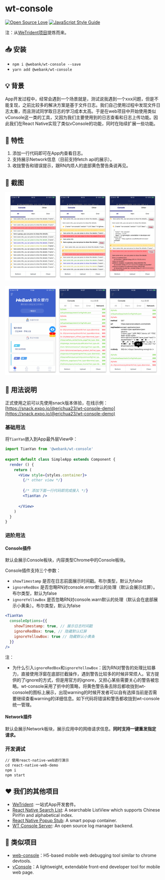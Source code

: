 # wt-console

[![Open Source Love](https://img.shields.io/badge/License-Apache%202.0-brightgreen.svg)](https://shields.io/)
[![JavaScript Style Guide](https://img.shields.io/badge/code_style-standard-brightgreen.svg)](https://standardjs.com)


注：从[WeTrident项目](https://gitee.com/WeBank/WeTrident)提炼而来。

## 📥 安装

- `npm i @webank/wt-console --save`
- `yarn add @webank/wt-console`

## 💡 背景

App开发过程中，经常会遇到一个场景就是，测试说我遇到一个xxx问题，但是不能复现，之前比较多的解决方案是基于文件日志。我们自己使用过程中发现文件日志太重，而且测试同学取日志的学习成本太高。于是在web项目中开始使用类似vConsole这一类的工具，又因为我们主要使用到的日志查看和日志上传功能。因此我们在React Native实现了类似vConsole的功能，同时在陆续扩展一些功能。

## 🌱 特性

1. 添加一行代码即可在App内查看日志。
2. 支持展示Network信息（目前支持fetch api的展示）。
3. 收拢警告和错误提示，跟RN内烦人的底部黄色警告条说再见。

## 📱 截图

![](./images/screenshot1.png)

![](./images/screenshot2.png)

## 📗 用法说明

正式使用之前可以先使用snack版本体验，在线示例： [https://snack.expo.io/@erichua23/wt-console-demo](https://snack.expo.io/@erichua23/wt-console-demo)

### 基础用法
将`TianYan`嵌入到App最外层View中：

``` jsx
import TianYan from '@webank/wt-console'

export default class SimpleApp extends Component {
  render () {
    return (
      <View style={styles.container}>
        {/* other view */}

        {/* 添加下面一行代码即完成接入 */}
        <TianYan />

      </View>
    )
  }
}
```

### 进阶用法

#### Console插件

默认会展示Console板块，内容类型Chrome中的Console板块。

Console插件支持三个参数：
- `showTimestamp` 是否在日志前面展示时间戳。布尔类型，默认为false
- `ignoreRedBox` 是否忽略RN对console.error默认的处理（默认会展示红屏）。布尔类型，默认为false
- `ignoreYellowBox` 是否忽略RN对console.warn默认的处理（默认会在底部展示小黄条）。布尔类型，默认为false

``` jsx
<TianYan
  consoleOptions={{
    showTimestamp: true, // 展示日志时间戳
    ignoreRedBox: true, // 隐藏默认红屏
    ignoreYellowBox: true // 隐藏默认小黄条
  }}
/>
```

注：
- 为什么引入`ignoreRedBox`和`ignoreYellowBox`：因为RN对警告的处理比较暴力，直接使用浮窗在底部拦截操作，遇到警告比较多的时候非常烦人。官方提供的了ignore的方式，但是用官方的ignore，又担心某些需要关心的警告被忽略。wt-console采用了折中的策略，将黄色警告条去除后都收拢到wt-console的图标上展示，出现warning的时候开发者可以自有选择当前是否需要继续查看warning的详细信息。如下代码将错误和警告都收拢到wt-console统一管理。

#### Network插件

默认会展示Network板块，展示应用中的网络请求信息。**同时支持一键重发指定请求。**

### 开发调试

```shell script
// 使用react-native-web进行演示
cd react-native-web-demo
npm i
npm start
```


## ❤️ 我们的其他项目

- [WeTrident](https://github.com/WeBankFinTech/WeTrident): 一站式App开发套件。
- [React Native Search List](https://github.com/UnPourTous/react-native-search-list): A searchable ListView which supports Chinese PinYin and alphabetical index.
- [React Native Popup Stub](https://github.com/UnPourTous/react-native-popup-stub): A smart popup container.
- [WT Console Server](https://github.com/UnPourTous/wt-console-server): An open source log manager backend.

## 🤝 类似项目

- [web-console](https://github.com/whinc/web-console)：H5-based mobile web debugging tool similar to chrome devtools.
- [vConsole](https://github.com/Tencent/vConsole)：A lightweight, extendable front-end developer tool for mobile web page.




